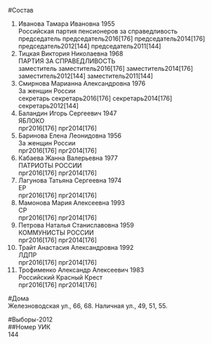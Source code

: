 #Состав  
1. Иванова Тамара Ивановна 1955  
    Российская партия пенсионеров за справедливость  
    председатель председатель2016[176] председатель2014[176] председатель2012[144] председатель2011[144]  
2. Тицкая Виктория Николаевна 1968  
    ПАРТИЯ ЗА СПРАВЕДЛИВОСТЬ  
    заместитель заместитель2016[176] заместитель2014[176] заместитель2012[144] заместитель2011[144]  
3. Смирнова Марианна Александровна 1976  
    За женщин России  
    секретарь секретарь2016[176] секретарь2014[176] секретарь2012[144]  
4. Баландин Игорь Сергеевич 1947  
    ЯБЛОКО  
    прг2016[176] прг2014[176]  
5. Баринова Елена Леонидовна 1956  
    За женщин России  
    прг2016[176] прг2014[176]  
6. Кабаева Жанна Валерьевна 1977  
    ПАТРИОТЫ РОССИИ  
    прг2016[176] прг2014[176]  
7. Лагунова Татьяна Сергеевна 1974  
    ЕР  
    прг2016[176] прг2014[176]  
8. Мамонова Мария Алексеевна 1993  
    СР  
    прг2016[176] прг2014[176]  
9. Петрова Наталья Станиславовна 1959  
    КОММУНИСТЫ РОССИИ  
    прг2016[176] прг2014[176]  
10. Трайт Анастасия Александровна 1992  
    ЛДПР  
    прг2016[176] прг2014[176]  
11. Трофименко Александр Алексеевич 1983  
    Российский Красный Крест  
    прг2016[176] прг2014[176]  
  
#Дома  
Железноводская ул.,      66, 68. Наличная ул.,      49, 51, 55.  
  
#Выборы-2012  
##Номер УИК  
144  
